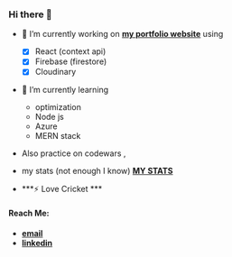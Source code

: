 ### Hi there 👋

- 🔭 I’m currently working on **[my portfolio website](https://malik-portfolio.surge.sh)** 
    using
  - [X] React (context api)
  - [X] Firebase (firestore)
  - [X] Cloudinary
  
- 🌱 I’m currently learning
  - optimization
  - Node js
  - Azure
  - MERN stack

-  Also practice on codewars ,
-  my stats (not enough I know) **[MY STATS](https://www.codewars.com/users/SHAHARYAR1255/stats)**

- ***⚡ Love Cricket ***

 #### Reach Me: 
 
  - **[email](shaharyar.malik2000@gmail.com)**
  - **[linkedin](https://www.linkedin.com/in/sheharyar--b7415219a/edit/certification/new/)**
